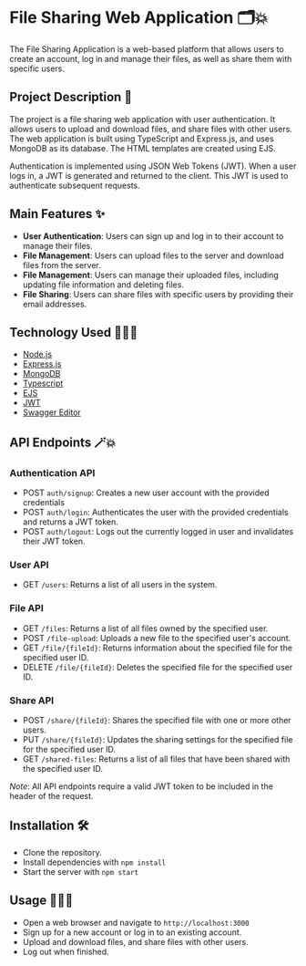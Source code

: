 # File Sharing Web Application 🗂💥

The File Sharing Application is a web-based platform that allows users to create an account, log in and manage their files, as well as share them with specific users.

## Project Description 📄

The project is a file sharing web application with user authentication. It allows users to upload and download files, and share files with other users. The web application is built using TypeScript and Express.js, and uses MongoDB as its database. The HTML templates are created using EJS.

Authentication is implemented using JSON Web Tokens (JWT). When a user logs in, a JWT is generated and returned to the client. This JWT is used to authenticate subsequent requests.

## Main Features ✨

- **User Authentication**: Users can sign up and log in to their account to manage their files.
- **File Management**: Users can upload files to the server and download files from the server.
- **File Management**: Users can manage their uploaded files, including updating file information and deleting files.
- **File Sharing**: Users can share files with specific users by providing their email addresses.

## Technology Used 👩🏼‍💻

- [Node.js](https://nodejs.org/en)
- [Express.js](https://expressjs.com/)
- [MongoDB](https://www.mongodb.com/)
- [Typescript](https://www.typescriptlang.org/)
- [EJS](https://ejs.co/)
- [JWT](https://jwt.io/)
- [Swagger Editor](https://editor.swagger.io/)

## API Endpoints 🪄💥

### Authentication API

- POST `auth/signup`: Creates a new user account with the provided credentials
- POST `auth/login`: Authenticates the user with the provided credentials and returns a JWT token.
- POST `auth/logout`: Logs out the currently logged in user and invalidates their JWT token.

### User API

- GET `/users`: Returns a list of all users in the system.

### File API

- GET `/files`: Returns a list of all files owned by the specified user.
- POST `/file-upload`: Uploads a new file to the specified user's account.
- GET `/file/{fileId}`: Returns information about the specified file for the specified user ID.
- DELETE `/file/{fileId}`: Deletes the specified file for the specified user ID.

### Share API

- POST `/share/{fileId}`: Shares the specified file with one or more other users.
- PUT `/share/{fileId}`: Updates the sharing settings for the specified file for the specified user ID.
- GET `/shared-files`: Returns a list of all files that have been shared with the specified user ID.

_Note_: All API endpoints require a valid JWT token to be included in the header of the request.

## Installation 🛠

- Clone the repository.
- Install dependencies with
  `npm install`
- Start the server with
  `npm start`

## Usage 🏃🏻‍♀️

- Open a web browser and navigate to `http://localhost:3000`
- Sign up for a new account or log in to an existing account.
- Upload and download files, and share files with other users.
- Log out when finished.
